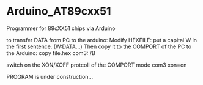 # Arduino_AT89cxx51
Programmer for 89cXX51 chips via Arduino

to transfer DATA from PC to the arduino:
Modify HEXFILE: put a capital W in the first sentence.
(W:DATA...)
Then copy it to the COMPORT of the PC to the Arduino:
copy file.hex com3: /B

switch on the XON/XOFF protcoll of the COMPORT
mode com3 xon=on

PROGRAM is under construction...
